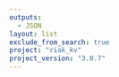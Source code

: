 ```yaml
---
outputs:
  - JSON
layout: list
exclude_from_search: true
project: "riak_kv"
project_version: "3.0.7"
---
```



